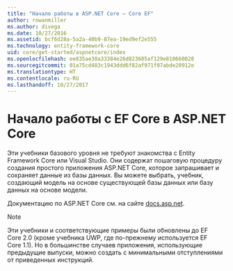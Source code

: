 ```yaml
---
title: "Начало работы в ASP.NET Core — Core EF"
author: rowanmiller
ms.author: divega
ms.date: 10/27/2016
ms.assetid: bcf6d28a-5a2a-40b9-87ea-19ed9ef2e555
ms.technology: entity-framework-core
uid: core/get-started/aspnetcore/index
ms.openlocfilehash: ee835ae30a33384e26d823605af129e810660028
ms.sourcegitcommit: 01a75cd483c1943ddd6f82af971f07abde20912e
ms.translationtype: HT
ms.contentlocale: ru-RU
ms.lasthandoff: 10/27/2017
---
```

# <a name="getting-started-with-ef-core-on-aspnet-core"></a>Начало работы с EF Core в ASP.NET Core

Эти учебники базового уровня не требуют знакомства с Entity Framework Core или Visual Studio. Они содержат пошаговую процедуру создания простого приложения ASP.NET Core, которое запрашивает и сохраняет данные из базы данных. Вы можете выбрать, учебник, создающий модель на основе существующей базы данных или базу данных на основе модели.

Документацию по ASP.NET Core см. на сайте [docs.asp.net](https://docs.asp.net).

> [!NOTE]  
> Эти учебники и соответствующие примеры были обновлены до EF Core 2.0 (кроме учебника UWP, где по-прежнему используется EF Core 1.1). Но в большинстве случаев приложения, использующие предыдущие выпуски, можно создать с минимальными отступлениями от приведенных инструкций.
